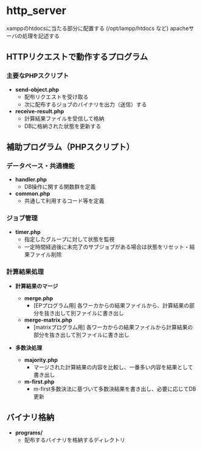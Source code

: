 # http_server
xamppのhtdocsに当たる部分に配置する (/opt/lampp/htdocs など)
apacheサーバの処理を記述する

## HTTPリクエストで動作するプログラム

### 主要なPHPスクリプト
- **send-object.php**
  - 配布リクエストを受け取る
  - 次に配布するジョブのバイナリを出力（送信）する
- **receive-result.php**
  - 計算結果ファイルを受信して格納
  - DBに格納された状態を更新する

## 補助プログラム（PHPスクリプト）

### データベース・共通機能
- **handler.php**
  - DB操作に関する関数群を定義
- **common.php**
  - 共通して利用するコード等を定義

### ジョブ管理
- **timer.php**
  - 指定したグループに対して状態を監視
  - 一定時間経過後に未完了のサブジョブがある場合は状態をリセット・結果ファイル削除

### 計算結果処理
- **計算結果のマージ**
  - **merge.php**
    - [EPプログラム用] 各ワーカからの結果ファイルから、計算結果の部分を抜き出して別ファイルに書き出し
  - **merge-matrix.php**
    - [matrixプログラム用] 各ワーカからの結果ファイルから計算結果の部分を抜き出して別ファイルに書き出し

- **多数決処理**
  - **majority.php**
    - マージされた計算結果の内容を比較し、一番多い内容を結果として書き出し
  - **m-first.php**
    - m-first多数決法に基づいて多数決結果を書き出し、必要に応じてDB更新

## バイナリ格納
- **programs/**
  - 配布するバイナリを格納するディレクトリ
